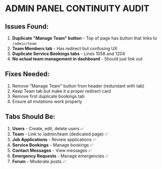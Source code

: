 # ADMIN PANEL CONTINUITY AUDIT

## Issues Found:

1. **Duplicate "Manage Team" button** - Top of page has button that links to `/admin/team`
2. **Team Members tab** - Has redirect but confusing UX  
3. **Duplicate Service Bookings tabs** - Lines 1058 and 1204
4. **No actual team management in dashboard** - Should just link out

## Fixes Needed:

1. Remove "Manage Team" button from header (redundant with tab)
2. Keep Team tab but make it a proper redirect card
3. Remove first duplicate bookings tab
4. Ensure all mutations work properly

## Tabs Should Be:
1. **Users** - Create, edit, delete users ✅
2. **Team** - Link to /admin/team (dedicated page) ✅  
3. **Job Applications** - Review applications ✅
4. **Service Bookings** - Manage bookings ✅
5. **Contact Messages** - View messages ✅
6. **Emergency Requests** - Manage emergencies ✅
7. **Forum** - Moderate posts ✅
